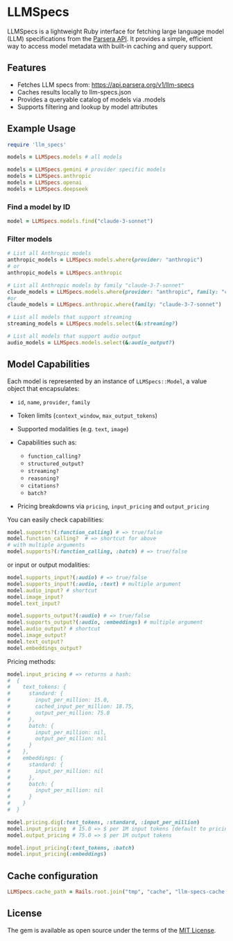 # LLMSpecs

LLMSpecs is a lightweight Ruby interface for fetching 
large language model (LLM) specifications from the [Parsera API](https://llmspecs.parsera.org).
It provides a simple, efficient way to access model metadata with built-in caching and query support.

## Features

- Fetches LLM specs from: https://api.parsera.org/v1/llm-specs
- Caches results locally to llm-specs.json
- Provides a queryable catalog of models via .models
- Supports filtering and lookup by model attributes


## Example Usage
```ruby
require 'llm_specs'

models = LLMSpecs.models # all models

models = LLMSpecs.gemini # provider specific models
models = LLMSpecs.anthropic
models = LLMSpecs.openai
models = LLMSpecs.deepseek
```

### Find a model by ID
```ruby
model = LLMSpecs.models.find("claude-3-sonnet")
```

### Filter models
```ruby
# List all Anthropic models
anthropic_models = LLMSpecs.models.where(provider: "anthropic")
# or 
anthropic_models = LLMSpecs.anthropic

# List all Anthropic models by family "claude-3-7-sonnet"
claude_models = LLMSpecs.models.where(provider: "anthropic", family: "claude-3-7-sonnet")
#or 
claude_models = LLMSpecs.anthropic.where(family: "claude-3-7-sonnet")

# List all models that support streaming
streaming_models = LLMSpecs.models.select(&:streaming?)

# List all models that support audio output
audio_models = LLMSpecs.models.select(&:audio_output?)

```

##  Model Capabilities
Each model is represented by an instance of `LLMSpecs::Model`, a value object that encapsulates:

- `id`, `name`, `provider`, `family`
- Token limits (`context_window`, `max_output_tokens`)
- Supported modalities (e.g. `text`, `image`)
- Capabilities such as:
    - `function_calling?`
    - `structured_output?`
    - `streaming?`
    - `reasoning?`
    - `citations?`
    - `batch?`

- Pricing breakdowns via `pricing`, `input_pricing` and `output_pricing`

You can easily check capabilities:
```ruby
model.supports?(:function_calling) # => true/false
model.function_calling?  # => shortcut for above
# with multiple arguments
model.supports?(:function_calling, :batch) # => true/false
```

or input or output modalities:
```ruby
model.supports_input?(:audio) # => true/false
model.supports_input?(:audio, :text) # multiple argument
model.audio_input? # shortcut
model.image_input?
model.text_input?

model.supports_output?(:audio) # => true/false
model.supports_output?(:audio, :embeddings) # multiple argument
model.audio_output? # shortcut
model.image_output?
model.text_output?
model.embeddings_output?
```

Pricing methods:
```ruby
model.input_pricing # => returns a hash: 
#  {
#    text_tokens: {
#      standard: {
#        input_per_million: 15.0,
#        cached_input_per_million: 18.75,
#        output_per_million: 75.0
#      },
#      batch: {
#        input_per_million: nil,
#        output_per_million: nil
#      }
#    },
#    embeddings: {
#      standard: {
#        input_per_million: nil
#      },
#      batch: {
#        input_per_million: nil
#      }
#    }
#  }

model.pricing.dig(:text_tokens, :standard, :input_per_million)
model.input_pricing  # 15.0 => $ per 1M input tokens (default to pricing[:text_tokens][:standard][:input_per_million])
model.output_pricing # 75.0 => $ per 1M output tokens

model.input_pricing(:text_tokens, :batch)
model.input_pricing(:embeddings)
```

## Cache configuration

```ruby
LLMSpecs.cache_path = Rails.root.join("tmp", "cache", "llm-specs-cache.json")
```

## License

The gem is available as open source under the terms of the [MIT License](https://opensource.org/licenses/MIT).
